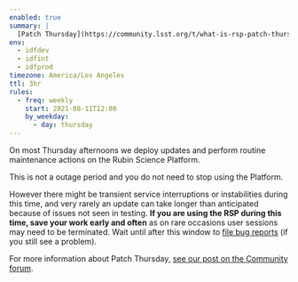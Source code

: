 ```yaml
---
enabled: true
summary: |
  [Patch Thursday](https://community.lsst.org/t/what-is-rsp-patch-thursday/5647) is **today**, 3pm–5pm Pacific / 22:00–00:00 UT.
env:
  - idfdev
  - idfint
  - idfprod
timezone: America/Los Angeles
ttl: 3hr
rules:
  - freq: weekly
    start: 2021-08-11T12:00
    by_weekday:
      - day: thursday
---
```


On most Thursday afternoons we deploy updates and perform routine maintenance actions on the Rubin Science Platform.

This is not a outage period and you do not need to stop using the Platform.

However there might be transient service interruptions or instabilities during this time, and very rarely an update can take longer than anticipated because of issues not seen in testing.
**If you are using the RSP during this time, save your work early and often** as on rare occasions user sessions may need to be terminated.
Wait until after this window to [file bug reports](https://data.lsst.cloud/support) (if you still see a problem).

For more information about Patch Thursday, [see our post on the Community forum](https://community.lsst.org/t/what-is-rsp-patch-thursday/5647).
